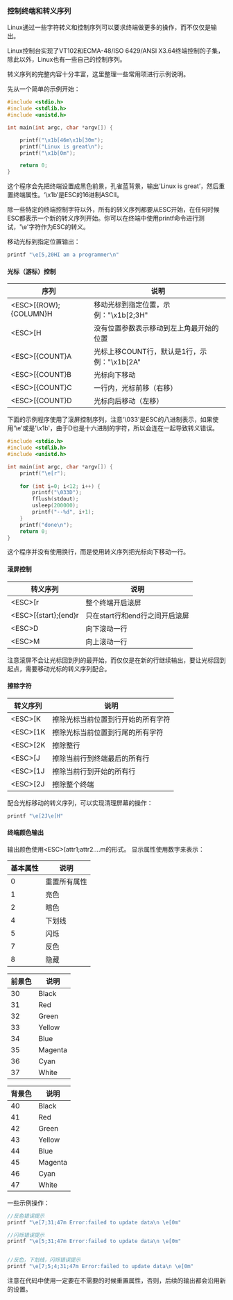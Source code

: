 ### 控制终端和转义序列

Linux通过一些字符转义和控制序列可以要求终端做更多的操作，而不仅仅是输出。

Linux控制台实现了VT102和ECMA-48/ISO  6429/ANSI  X3.64终端控制的子集，除此以外，Linux也有一些自己的控制序列。

转义序列的完整内容十分丰富，这里整理一些常用项进行示例说明。

先从一个简单的示例开始：

```c
#include <stdio.h>
#include <stdlib.h>
#include <unistd.h>

int main(int argc, char *argv[]) {

    printf("\x1b[46m\x1b[30m");
    printf("Linux is great\n");
    printf("\x1b[0m");

	return 0;
}
```

这个程序会先把终端设置成黑色前景，孔雀蓝背景，输出‘Linux is great’，然后重置终端属性。‘\x1b’是ESC的16进制ASCII。

除一些特定的终端控制字符以外，所有的转义序列都要从ESC开始，在任何时候ESC都表示一个新的转义序列开始。你可以在终端中使用printf命令进行测试，'\e'字符作为ESC的转义。

移动光标到指定位置输出：

```c
printf "\e[5,20HI am a programmer\n"
```

#### 光标（游标）控制

| 序列                   | 说明                                        |
| ---------------------- | ------------------------------------------- |
| \<ESC>[{ROW};{COLUMN}H | 移动光标到指定位置，示例："\x1b[2;3H"       |
| \<ESC>[H               | 没有位置参数表示移动到左上角最开始的位置    |
| \<ESC>[{COUNT}A        | 光标上移COUNT行，默认是1行，示例："\x1b[2A" |
| \<ESC>[{COUNT}B        | 光标向下移动                                |
| \<ESC>[{COUNT}C        | 一行内，光标前移（右移）                    |
| \<ESC>[{COUNT}D        | 光标向后移动（左移）                        |

下面的示例程序使用了滚屏控制序列，注意'\033'是ESC的八进制表示，如果使用'\e'或是'\x1b'，由于D也是十六进制的字符，所以会连在一起导致转义错误。

```c
#include <stdio.h>
#include <stdlib.h>
#include <unistd.h>

int main(int argc, char *argv[]) {
    printf("\e[r");
    
    for (int i=0; i<12; i++) {
        printf("\033D");
        fflush(stdout);
        usleep(200000);
        printf("--%d", i+1);
    }
    printf("done\n");
	return 0;
}
```

这个程序并没有使用换行，而是使用转义序列把光标向下移动一行。



#### 滚屏控制



| 转义序列              | 说明                           |
| --------------------- | ------------------------------ |
| \<ESC>[r              | 整个终端开启滚屏               |
| \<ESC>[{start};{end}r | 只在start行和end行之间开启滚屏 |
| \<ESC>D               | 向下滚动一行                   |
| \<ESC>M               | 向上滚动一行                   |

注意滚屏不会让光标回到列的最开始，而仅仅是在新的行继续输出，要让光标回到起点，需要移动光标的转义序列配合。



#### 擦除字符

| 转义序列  | 说明                               |
| --------- | ---------------------------------- |
| \<ESC>[K  | 擦除光标当前位置到行开始的所有字符 |
| \<ESC>[1K | 擦除光标当前位置到行尾的所有字符   |
| \<ESC>[2K | 擦除整行                           |
| \<ESC>[J  | 擦除当前行到终端最后的所有行       |
| \<ESC>[1J | 擦除当前行到开始的所有行           |
| \<ESC>[2J | 擦除整个终端                       |

配合光标移动的转义序列，可以实现清理屏幕的操作：

```c
printf "\e[2J\e[H"
```



#### 终端颜色输出

输出颜色使用\<ESC>[attr1;attr2....m的形式。 显示属性使用数字来表示：

| 基本属性 | 说明         |
| -------- | ------------ |
| 0        | 重置所有属性 |
| 1        | 亮色         |
| 2        | 暗色         |
| 4        | 下划线       |
| 5        | 闪烁         |
| 7        | 反色         |
| 8        | 隐藏         |



| 前景色 | 说明    |
| ------ | ------- |
| 30     | Black   |
| 31     | Red     |
| 32     | Green   |
| 33     | Yellow  |
| 34     | Blue    |
| 35     | Magenta |
| 36     | Cyan    |
| 37     | White   |



| 背景色 | 说明    |
| ------ | ------- |
| 40     | Black   |
| 41     | Red     |
| 42     | Green   |
| 43     | Yellow  |
| 44     | Blue    |
| 45     | Magenta |
| 46     | Cyan    |
| 47     | White   |

一些示例操作：

```c
//反色错误提示
printf "\e[7;31;47m Error:failed to update data\n \e[0m"

//闪烁错误提示
printf "\e[5;31;47m Error:failed to update data\n \e[0m"


//反色，下划线，闪烁错误提示
printf "\e[7;5;4;31;47m Error:failed to update data\n \e[0m"
```

注意在代码中使用一定要在不需要的时候重置属性，否则，后续的输出都会沿用新的设置。




